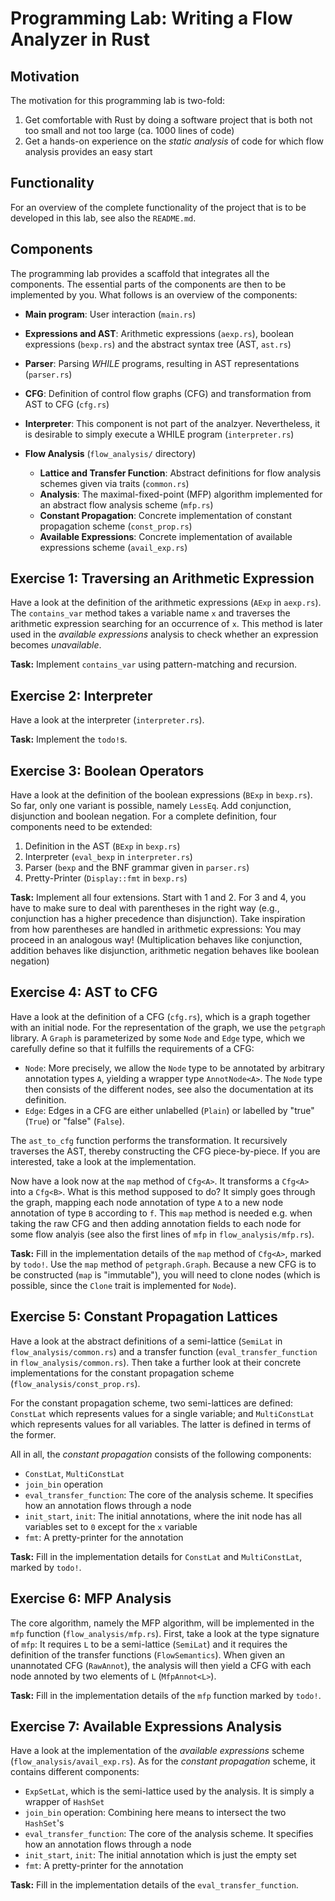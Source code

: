 # Programming Lab: Writing a Flow Analyzer in Rust

## Motivation

The motivation for this programming lab is two-fold:
1. Get comfortable with Rust by doing a software project that is both not too small and not too large (ca. 1000 lines of code)
2. Get a hands-on experience on the *static analysis* of code for which flow analysis provides an easy start

## Functionality

For an overview of the complete functionality of the project that is to be developed in this lab, see also the `README.md`.

## Components

The programming lab provides a scaffold that integrates all the components. The essential parts of the components are then to be implemented by you. What follows is an overview of the components:

- **Main program**: User interaction (`main.rs`)
- **Expressions and AST**: Arithmetic expressions (`aexp.rs`), boolean expressions (`bexp.rs`) and the abstract syntax tree (AST, `ast.rs`)
- **Parser**: Parsing *WHILE* programs, resulting in AST representations (`parser.rs`)
- **CFG**: Definition of control flow graphs (CFG) and transformation from AST to CFG (`cfg.rs`)
- **Interpreter**: This component is not part of the analzyer. Nevertheless, it is desirable to simply execute a WHILE program (`interpreter.rs`)
  
- **Flow Analysis** (`flow_analysis/` directory)
  
  - **Lattice and Transfer Function**: Abstract definitions for flow analysis schemes given via traits (`common.rs`)
  - **Analysis**: The maximal-fixed-point (MFP) algorithm implemented for an abstract flow analysis scheme (`mfp.rs`)
  - **Constant Propagation**: Concrete implementation of constant propagation scheme (`const_prop.rs`)
  - **Available Expressions**: Concrete implementation of available expressions scheme (`avail_exp.rs`)


## Exercise 1: Traversing an Arithmetic Expression

Have a look at the definition of the arithmetic expressions (`AExp` in `aexp.rs`). The `contains_var` method takes a variable name `x` and traverses the arithmetic expression searching for an occurrence of `x`. This method is later used in the *available expressions* analysis to check whether an expression becomes *unavailable*.

**Task:** Implement `contains_var` using pattern-matching and recursion.

## Exercise 2: Interpreter

Have a look at the interpreter (`interpreter.rs`).

**Task:** Implement the `todo!`s.

## Exercise 3: Boolean Operators

Have a look at the definition of the boolean expressions (`BExp` in `bexp.rs`). So far, only one variant is possible, namely `LessEq`. Add conjunction, disjunction and boolean negation. For a complete definition, four components need to be extended:
1. Definition in the AST (`BExp` in `bexp.rs`)
2. Interpreter (`eval_bexp` in `interpreter.rs`)
3. Parser (`bexp` and the BNF grammar given in `parser.rs`)
4. Pretty-Printer (`Display::fmt` in `bexp.rs`)

**Task:** Implement all four extensions. Start with 1 and 2. For 3 and 4, you have to make sure to deal with parentheses in the right way (e.g., conjunction has a higher precedence than disjunction). Take inspiration from how parentheses are handled in arithmetic expressions: You may proceed in an analogous way! (Multiplication behaves like conjunction, addition behaves like disjunction, arithmetic negation behaves like boolean negation)

## Exercise 4: AST to CFG

Have a look at the definition of a CFG (`cfg.rs`), which is a graph together with an initial node. For the representation of the graph, we use the `petgraph` library. A `Graph` is parameterized by some `Node` and `Edge` type, which we carefully define so that it fulfills the requirements of a CFG:

- `Node`: More precisely, we allow the `Node` type to be annotated by arbitrary annotation types `A`, yielding a wrapper type `AnnotNode<A>`. The `Node` type then consists of the different nodes, see also the documentation at its definition.
- `Edge`: Edges in a CFG are either unlabelled (`Plain`) or labelled by "true" (`True`) or "false" (`False`).

The `ast_to_cfg` function performs the transformation. It recursively traverses the AST, thereby constructing the CFG piece-by-piece. If you are interested, take a look at the implementation.

Now have a look now at the `map` method of `Cfg<A>`. It transforms a `Cfg<A>` into a `Cfg<B>`. What is this method supposed to do? It simply goes through the graph, mapping each node annotation of type `A` to a new node annotation of type `B` according to `f`. This `map` method is needed e.g. when taking the raw CFG and then adding annotation fields to each node for some flow analyis (see also the first lines of `mfp` in `flow_analysis/mfp.rs`).

**Task:** Fill in the implementation details of the `map` method of `Cfg<A>`, marked by `todo!`. Use the `map` method of `petgraph.Graph`. Because a new CFG is to be constructed (`map` is "immutable"), you will need to clone nodes (which is possible, since the `Clone` trait is implemented for `Node`).


## Exercise 5: Constant Propagation Lattices

Have a look at the abstract definitions of a semi-lattice (`SemiLat` in `flow_analysis/common.rs`) and a transfer function (`eval_transfer_function` in `flow_analysis/common.rs`). Then take a further look at their concrete implementations for the constant propagation scheme (`flow_analysis/const_prop.rs`).

For the constant propagation scheme, two semi-lattices are defined: `ConstLat` which represents values for a single variable; and `MultiConstLat` which represents values for all variables. The latter is defined in terms of the former.

All in all, the *constant propagation* consists of the following components:
- `ConstLat`, `MultiConstLat`
- `join_bin` operation
- `eval_transfer_function`: The core of the analysis scheme. It specifies how an annotation flows through a node
- `init_start`, `init`: The initial annotations, where the init node has all variables set to `0` except for the `x` variable 
- `fmt`: A pretty-printer for the annotation

**Task:** Fill in the implementation details for `ConstLat` and `MultiConstLat`, marked by `todo!`.

## Exercise 6: MFP Analysis

The core algorithm, namely the MFP algorithm, will be implemented in the `mfp` function (`flow_analysis/mfp.rs`). First, take a look at the type signature of `mfp`: It requires `L` to be a semi-lattice (`SemiLat`) and it requires the definition of the transfer functions (`FlowSemantics`). When given an unannotated CFG (`RawAnnot`), the analysis will then yield a CFG with each node annoted by two elements of `L` (`MfpAnnot<L>`).

**Task:** Fill in the implementation details of the `mfp` function marked by `todo!`.

## Exercise 7: Available Expressions Analysis

Have a look at the implementation of the *available expressions* scheme (`flow_analysis/avail_exp.rs`). As for the *constant propagation* scheme, it contains different components:
- `ExpSetLat`, which is the semi-lattice used by the analysis. It is simply a wrapper of `HashSet`
- `join_bin` operation: Combining here means to intersect the two `HashSet`'s
- `eval_transfer_function`: The core of the analysis scheme. It specifies how an annotation flows through a node
- `init_start`, `init`: The initial annotation which is just the empty set
- `fmt`: A pretty-printer for the annotation

**Task:** Fill in the implementation details of the `eval_transfer_function`.